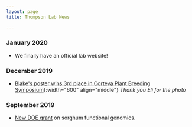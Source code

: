 ```yaml
---
layout: page
title: Thompson Lab News

---
```


### January 2020

* We finally have an official lab website!

### December 2019

* [Blake's poster wins 3rd place in Corteva Plant Breeding Symposium](/images/News_Images/december2019blake.jpg){:width="600" align="middle"}
*Thank you Eli for the photo*

### September 2019

* [New DOE grant](https://www.canr.msu.edu/news/msu-researchers-part-of-2-7-million-project-funded-by-department-of-energy) on sorghum functional genomics.


